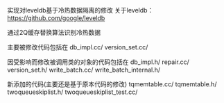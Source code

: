 实现对leveldb基于冷热数据隔离的修改
关于leveldb：https://github.com/google/leveldb

通过2Q缓存替换算法识别冷热数据

主要被修改代码包括在
db_impl.cc/
version_set.cc/

因受影响而修改被调用类的对象的代码包括在
db_impl.h/
repair.cc/
version_set.h/
write_batch.cc/
write_batch_internal.h/

新添加的代码(主要还是基于原本代码的修改)
tqmemtable.cc/
tqmemtable.h/
twoqueueskiplist.h/
twoqueueskiplist_test.cc/
